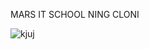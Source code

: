 MARS IT SCHOOL NING CLONI 

![kjuj](https://github.com/Asiya0801/Mars/assets/154434375/5684a0a9-abd4-41b2-84fa-e373f99db44f)
